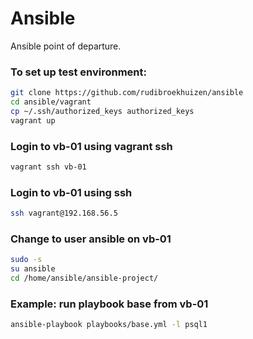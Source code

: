 # Ansible

Ansible point of departure.

### To set up test environment:

```sh
git clone https://github.com/rudibroekhuizen/ansible
cd ansible/vagrant
cp ~/.ssh/authorized_keys authorized_keys
vagrant up
```

### Login to vb-01 using vagrant ssh
```bash
vagrant ssh vb-01
```

### Login to vb-01 using ssh
```bash
ssh vagrant@192.168.56.5
```

### Change to user ansible on vb-01
```bash
sudo -s
su ansible
cd /home/ansible/ansible-project/
```

### Example: run playbook base from vb-01
```bash
ansible-playbook playbooks/base.yml -l psql1
```
